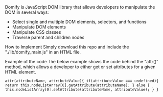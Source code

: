 Domify is JavaScript DOM library that allows developers to manipulate the DOM in several ways:

- Select single and multiple DOM elements, selectors, and functions
- Manipulate DOM elements
- Manipulate CSS classes
- Traverse parent and children nodes


How to Implement
Simply download this repo and include the "./lib/domify_main.js" in an HTML file.

Example of the code
The below example shows the code behind the "attr()" method, which allows a developer to either get or set attributes for a given HTML element.

`attr(attributeName, attributeValue){
  if(attributeValue === undefined){
    return this.nodeListArray[0].getAttribute(attributeName);
  } else {
    this.nodeListArray[0].setAttribute(attributeName, attributeValue);
  }
}`
